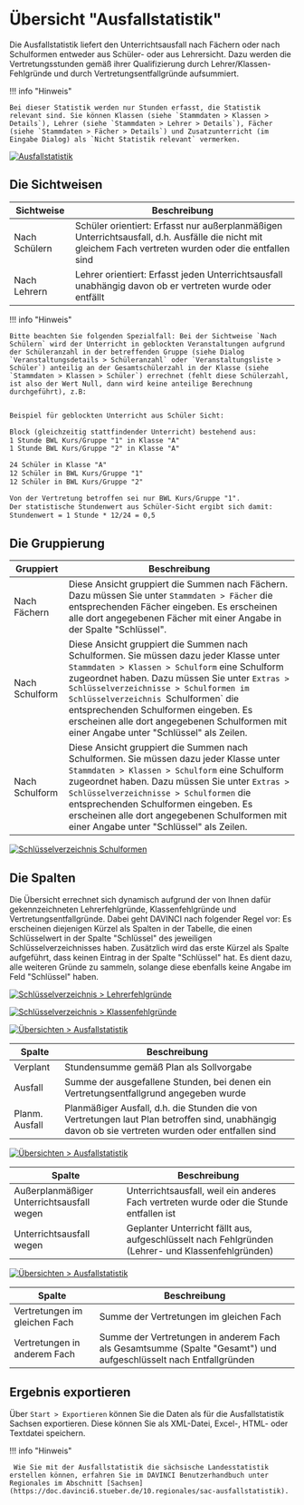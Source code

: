 # Übersicht "Ausfallstatistik"

[1]:/assets/images/analytics/ausfallstatistik01.png
[2]:/assets/images/analytics/schulformen.png
[3]:/assets/images/analytics/analytics.lehrerfehlgruende.png
[4]:/assets/images/analytics/klassenfehlgruende.png
[5]:/assets/images/analytics/ausfallstatistik02.png
[6]:/assets/images/analytics/ausfallstatistik03.png
[7]:/assets/images/analytics/ausfallstatistik04.png

Die Ausfallstatistik liefert den Unterrichtsausfall nach Fächern oder nach Schulformen entweder aus Schüler- oder aus Lehrersicht. Dazu werden die Vertretungsstunden gemäß ihrer Qualifizierung durch Lehrer/Klassen-Fehlgründe und durch Vertretungsentfallgründe aufsummiert.

!!! info "Hinweis"

    Bei dieser Statistik werden nur Stunden erfasst, die Statistik relevant sind. Sie können Klassen (siehe `Stammdaten > Klassen > Details`), Lehrer (siehe `Stammdaten > Lehrer > Details`), Fächer (siehe `Stammdaten > Fächer > Details`) und Zusatzunterricht (im Eingabe Dialog) als `Nicht Statistik relevant` vermerken.

[![Ausfallstatistik][1]][1]

## Die Sichtweisen

| Sichtweise | Beschreibung |
| --- | --- |
| Nach Schülern | Schüler orientiert: Erfasst nur außerplanmäßigen Unterrichtsausfall, d.h. Ausfälle die nicht mit gleichem Fach vertreten wurden oder die entfallen sind |
| Nach Lehrern | Lehrer orientiert: Erfasst jeden Unterrichtsausfall unabhängig davon ob er vertreten wurde oder entfällt |

!!! info "Hinweis"

    Bitte beachten Sie folgenden Spezialfall: Bei der Sichtweise `Nach Schülern` wird der Unterricht in geblockten Veranstaltungen aufgrund der Schüleranzahl in der betreffenden Gruppe (siehe Dialog `Veranstaltungsdetails > Schüleranzahl` oder `Veranstaltungsliste > Schüler`) anteilig an der Gesamtschülerzahl in der Klasse (siehe `Stammdaten > Klassen > Schüler`) errechnet (fehlt diese Schülerzahl, ist also der Wert Null, dann wird keine anteilige Berechnung durchgeführt), z.B:

```txt

Beispiel für geblockten Unterricht aus Schüler Sicht:

Block (gleichzeitig stattfindender Unterricht) bestehend aus:
1 Stunde BWL Kurs/Gruppe "1" in Klasse "A"
1 Stunde BWL Kurs/Gruppe "2" in Klasse "A"

24 Schüler in Klasse "A"
12 Schüler in BWL Kurs/Gruppe "1"  
12 Schüler in BWL Kurs/Gruppe "2"  

Von der Vertretung betroffen sei nur BWL Kurs/Gruppe "1".
Der statistische Stundenwert aus Schüler-Sicht ergibt sich damit:
Stundenwert = 1 Stunde * 12/24 = 0,5

```

## Die Gruppierung

| Gruppiert | Beschreibung |
| --- | --- |
| Nach Fächern | Diese Ansicht gruppiert die Summen nach Fächern. Dazu müssen Sie unter `Stammdaten > Fächer` die entsprechenden Fächer eingeben. Es erscheinen alle dort angegebenen Fächer mit einer Angabe in der Spalte "Schlüssel". |
| Nach Schulform | Diese Ansicht gruppiert die Summen nach Schulformen. Sie müssen dazu jeder Klasse unter `Stammdaten > Klassen > Schulform` eine Schulform zugeordnet haben. Dazu müssen Sie unter `Extras > Schlüsselverzeichnisse > Schulformen im Schlüsselverzeichnis `Schulformen` die entsprechenden Schulformen eingeben. Es erscheinen alle dort angegebenen Schulformen mit einer Angabe unter "Schlüssel" als Zeilen. |
| Nach Schulform | Diese Ansicht gruppiert die Summen nach Schulformen. Sie müssen dazu jeder Klasse unter `Stammdaten > Klassen > Schulform` eine Schulform zugeordnet haben. Dazu müssen Sie unter `Extras > Schlüsselverzeichnisse > Schulformen` die entsprechenden Schulformen eingeben. Es erscheinen alle dort angegebenen Schulformen mit einer Angabe unter "Schlüssel" als Zeilen.|

[![Schlüsselverzeichnis Schulformen][2]][2]

## Die Spalten

Die Übersicht errechnet sich dynamisch aufgrund der von Ihnen dafür gekennzeichneten Lehrerfehlgründe, Klassenfehlgründe und Vertretungsentfallgründe. Dabei geht DAVINCI nach folgender Regel vor: Es erscheinen diejenigen Kürzel als Spalten in der Tabelle, die einen Schlüsselwert in der Spalte "Schlüssel" des jeweiligen Schlüsselverzeichnisses haben. Zusätzlich wird das erste Kürzel als Spalte aufgeführt, dass keinen Eintrag in der Spalte "Schlüssel" hat. Es dient dazu, alle weiteren Gründe zu sammeln, solange diese ebenfalls keine Angabe im Feld "Schlüssel" haben.

[![Schlüsselverzeichnis > Lehrerfehlgründe][3]][3]

[![Schlüsselverzeichnis > Klassenfehlgründe][4]][4]

[![Übersichten > Ausfallstatistik][5]][5]

| Spalte | Beschreibung |
| --- | --- |
| Verplant | Stundensumme gemäß Plan als Sollvorgabe |
| Ausfall | Summe der ausgefallene Stunden, bei denen ein Vertretungsentfallgrund angegeben wurde |
| Planm. Ausfall | Planmäßiger Ausfall, d.h. die Stunden die von Vertretungen laut Plan betroffen sind, unabhängig davon ob sie vertreten wurden oder entfallen sind |

[![Übersichten > Ausfallstatistik][6]][6]

| Spalte | Beschreibung |
| --- | --- |
| Außerplanmäßiger Unterrichtsausfall wegen | Unterrichtsausfall, weil ein anderes Fach vertreten wurde oder die Stunde entfallen ist |
| Unterrichtsausfall wegen | Geplanter Unterricht fällt aus, aufgeschlüsselt nach Fehlgründen (Lehrer- und Klassenfehlgründen) |

[![Übersichten > Ausfallstatistik][7]][7]

| Spalte | Beschreibung |
| --- | --- |
| Vertretungen im gleichen Fach | Summe der Vertretungen im gleichen Fach |
| Vertretungen in anderem Fach | Summe der Vertretungen in anderem Fach als Gesamtsumme (Spalte "Gesamt") und aufgeschlüsselt nach Entfallgründen |

## Ergebnis exportieren

Über `Start > Exportieren` können Sie die Daten als für die Ausfallstatistik Sachsen exportieren. Diese können Sie als XML-Datei, Excel-, HTML- oder Textdatei speichern.

!!! info "Hinweis"

     Wie Sie mit der Ausfallstatistik die sächsische Landesstatistik erstellen können, erfahren Sie im DAVINCI Benutzerhandbuch unter Regionales im Abschnitt [Sachsen](https://doc.davinci6.stueber.de/10.regionales/sac-ausfallstatistik).
